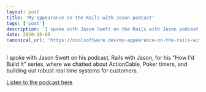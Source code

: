 ```yaml
---
layout: post
title: 'My appearance on the Rails with Jason podcast'
tags: ['post']
description: 'I spoke with Jason Swett on the Rails with Jason podcast about poker turn enforcement and ActionCable'
date: 2020-10-06
canonical_url: 'https://coolsoftware.dev/my-appearance-on-the-rails-with-jason-podcast/'
---
```


I spoke with Jason Swett on his podcast, Rails with Jason, for his "How I'd Build It" series, where we chatted about ActionCable, Poker timers, and building out robust real time systems for customers. 

[Listen to the podcast here](https://www.codewithjason.com/rails-with-jason-podcast/tyler-williams/)
